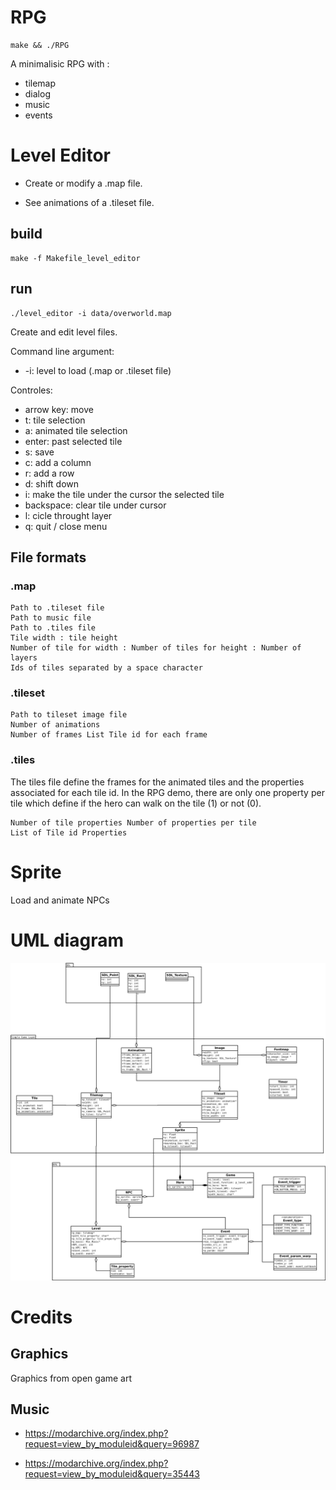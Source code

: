 # RPG

    make && ./RPG

A minimalisic RPG with :

* tilemap
* dialog
* music
* events

# Level Editor

* Create or modify a .map file.

* See animations of a .tileset file. 

## build

    make -f Makefile_level_editor

## run

    ./level_editor -i data/overworld.map

Create and edit level files.

Command line argument:

* -i: level to load (.map or .tileset file)


Controles:

* arrow key: move
* t: tile selection
* a: animated tile selection
* enter: past selected tile
* s: save
* c: add a column
* r: add a row
* d: shift down
* i: make the tile under the cursor the selected tile
* backspace: clear tile under cursor
* l: cicle throught layer
* q: quit / close menu

## File formats

### .map

```
Path to .tileset file
Path to music file
Path to .tiles file
Tile width : tile height
Number of tile for width : Number of tiles for height : Number of layers
Ids of tiles separated by a space character
```

### .tileset

```
Path to tileset image file
Number of animations
Number of frames List Tile id for each frame
```

### .tiles

The tiles file define the frames for the animated tiles and the properties associated for each tile id. In the RPG demo, there are only one property per tile which define if the hero can walk on the tile (1) or not (0).

```
Number of tile properties Number of properties per tile
List of Tile id Properties
```

# Sprite

Load and animate NPCs


# UML diagram

![Alt text](doc/uml_class_diagram.png?raw=true "UML Diagram")


# Credits

## Graphics

Graphics from open game art

## Music

* https://modarchive.org/index.php?request=view_by_moduleid&query=96987

* https://modarchive.org/index.php?request=view_by_moduleid&query=35443
